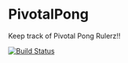 # PivotalPong
Keep track of Pivotal Pong Rulerz!!

[![Build Status](https://travis-ci.org/pachun/PivotalPong.svg?branch=master)](https://travis-ci.org/pachun/PivotalPong)
